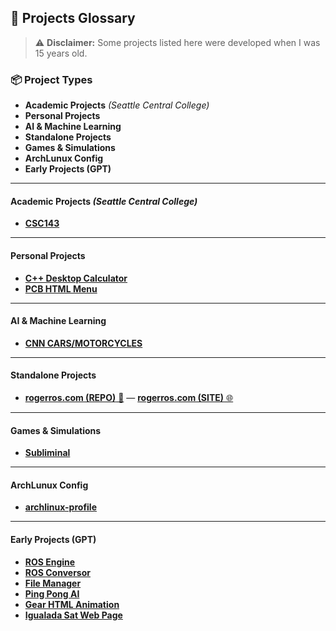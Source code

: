 ## 📁 **Projects Glossary**

> ⚠️ **Disclaimer:** 
> Some projects listed here were developed when I was 15 years old.

### 📦 **Project Types**
- **Academic Projects** *(Seattle Central College)*
- **Personal Projects**
- **AI & Machine Learning**
- **Standalone Projects**
- **Games & Simulations**
- **ArchLunux Config**
- **Early Projects (GPT)**

---

#### **Academic Projects** *(Seattle Central College)*
- [**CSC143**](https://github.com/RogerRos/CSC143)
  
---

#### **Personal Projects**
- [**C++ Desktop Calculator**](https://github.com/RogerRos/desktop_calculator)
- [**PCB HTML Menu**](https://github.com/RogerRos/PCB-html-menu/tree/main)

---

#### **AI & Machine Learning**
- [**CNN CARS/MOTORCYCLES**](https://github.com/RogerRos/CNN-now-public/tree/main/Cotxes-Motos)

---

#### **Standalone Projects**
- [**rogerros.com (REPO)** 🔗](https://github.com/RogerRos/rogerros.com) — [**rogerros.com (SITE)** 🌐](https://rogerros.com)

---

#### **Games & Simulations**
- [**Subliminal**](https://github.com/RogerRos/subliminal-ultra-deluxe-edition)

---

#### **ArchLunux Config**
- [**archlinux-profile**](https://github.com/RogerRos/archlinux-profile)

---

#### **Early Projects (GPT)**
- [**ROS Engine**](https://github.com/RogerRos/ROS-engine)
- [**ROS Conversor**](https://github.com/RogerRos/rosconversor)
- [**File Manager**](https://github.com/RogerRos/optifilemanager/tree/main)
- [**Ping Pong AI**](https://github.com/RogerRos/IA-pongia/tree/main/trained)
- [**Gear HTML Animation**](https://github.com/RogerRos/gear-html-animation)
- [**Igualada Sat Web Page**](https://github.com/RogerRos/igualadasat)
